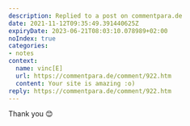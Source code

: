 ```yaml
---
description: Replied to a post on commentpara.de
date: 2021-11-12T09:35:49.391440625Z
expiryDate: 2023-06-21T08:03:10.078989+02:00
noIndex: true
categories:
- notes
context:
  name: vinc[E]
  url: https://commentpara.de/comment/922.htm
  content: Your site is amazing :o)
reply: https://commentpara.de/comment/922.htm
---
```


Thank you 😊
